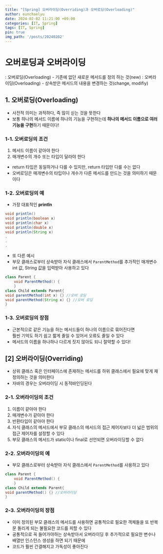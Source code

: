 ```yaml
---
title: "[Spring] 오버라이딩(Overriding)과 오버로딩(Overloading)"
author: eunchaelyu
date: 2024-02-02 11:21:00 +09:00
categories: [IT, Spring]
tags: [IT, Spring]
pin: true
img_path: '/posts/20240202'
---
```


# 오버로딩과 오버라이딩  
 : 오버로딩(Overloading) - 기존에 없던 새로운 메서드를 정의 하는 것(new)
 : 오버라이딩(Overloading) - 상속받은 메서드의 내용을 변경하는 것(change, modifiy)
  
## 1. 오버로딩(Overloading)
  - 사전적 의미는 과적하다, 즉 많이 싣는 것을 뜻한다
  - 보통 하나의 메서드 이름에 하나의 기능을 구현하는데 **하나의 메서드 이름으로 여러 기능을 구현**하기 때문이다!    

### 1-1. 오버로딩의 조건    
  1) 메서드 이름이 같아야 한다  
  2) 매개변수의 개수 또는 타입이 달라야 한다      
  - return 타입은 동일하거나 다를 수 있지만, return 타입만 다를 수는 없다         
  - 오버로딩은 매개변수의 타입이나 개수가 다른 메서드를 만드는 것을 의미하기 때문이다         

### 1-2. 오버로딩의 예   
  - 가장 대표적인 **println**
```java  
void println()  
void println(boolean x)  
void println(char x)  
void println(double x)  
void println(String x)  
.  
.  
.  
```  
  - 또 다른 예시
  - 부모 클래스로부터 상속받아 자식 클래스에서 ``ParentMethod``를 추가적인 매개변수 int 값, String 값을 입력받아 사용하고 있다      
```java
class Parent {
	void ParentMethod() {
	}
class Child extends Parent{
void parentMethod(int x) {} //오버 로딩
void parentMethod(String x) {} //오버 로딩
}
```
### 1-3. 오버로딩의 장점        
  - 근본적으로 같은 기능을 하는 메서드들이 하나의 이름으로 묶어진다면    
    훨씬 기억도 하기 쉽고 짧게 줄일 수 있어서 오류도 줄일 수 있다          
  - 메서드의 이름을 하나하나 다르게 짓지 않아도 되니 절약할 수 있다!        
  
## [2] 오버라이딩(Overriding)         
  - 상위 클래스 혹은 인터페이스에 존재하는 메서드를 하위 클래스에서 필요에 맞게 재정의하는 것을 의미한다         
  - 자바의 경우는 오버라이딩 시 동적바인딩된다    

### 2-1. 오버라이딩의 조건        
  1) 이름이 같아야 한다    
  2) 매개변수가 같아야 한다      
  3) 반환타입이 같아야 한다               
  4) 자식 클래스의 메서드에서 부모 클래스의 메서드의 접근 제어자보다 더 넓은 범위의 접근 제어자를 설정할 수 있다    
  5) 부모 클래스의 메서드가 static이나 final로 선언되면 오버라이딩할 수 없다    
     
### 2-2. 오버라이딩의 예 
  - 부모 클래스로부터 상속받아 자식 클래스에서 ``ParentMethod``를 사용하고 있다     
```java
class Parent {
	void ParentMethod() {
	}
class Child extends Parent{
void parentMethod() {} //오버라이딩
}
```

### 2-3. 오버라이딩의 장점    
  - 이미 정의된 부모 클래스의 메서드를 사용하면 공통적으로 필요한 객체들을 
    또 반복문 돌리게 되는 불필요한 코드를 피할 수 있다  
  - 공통적으로 꼭 들어가야하는 상속받아서 오버라이딩 후 추가적으로 필요한 변수나 배열만 인스턴스 생성을 하면 되기 때문에
  - 코드가 훨씬 간결해지고 가독성이 좋아진다     
